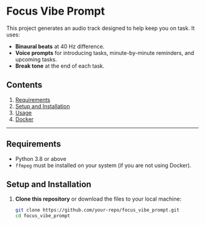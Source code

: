 # Focus Vibe Prompt

This project generates an audio track designed to help keep you on task. It uses:

- **Binaural beats** at 40 Hz difference.
- **Voice prompts** for introducing tasks, minute-by-minute reminders, and upcoming tasks.
- **Break tone** at the end of each task.

## Contents

1. [Requirements](#requirements)
2. [Setup and Installation](#setup-and-installation)
3. [Usage](#usage)
4. [Docker](#docker)

---

## Requirements

- Python 3.8 or above
- `ffmpeg` must be installed on your system (if you are not using Docker).

## Setup and Installation

1. **Clone this repository** or download the files to your local machine:
   ```bash
   git clone https://github.com/your-repo/focus_vibe_prompt.git
   cd focus_vibe_prompt
   ```
